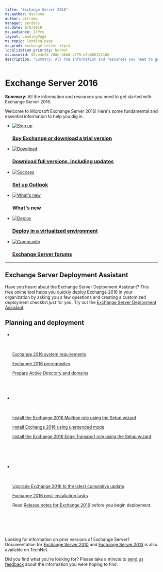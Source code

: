 ```yaml
---
title: "Exchange Server 2016"
ms.author: dstrome
author: dstrome
manager: serdars
ms.date: 6/8/2018
ms.audience: ITPro
layout: LandingPage
ms.topic: landing-page
ms.prod: exchange-server-itpro
localization_priority: Normal
ms.assetid: d2ce4e55-208e-46b0-a775-e7e266132100
description: "Summary: All the information and resources you need to get started with Exchange Server 2016."
---
```


# Exchange Server 2016

 **Summary**: All the information and resources you need to get started with Exchange Server 2016.

Welcome to Microsoft Exchange Server 2016! Here's some fundamental and essential information to help you dig in.

<ul class="panelContent cardsFTitle">
    <li>
        <a href="https://go.microsoft.com/fwlink/p/?linkId=836306">
        <div class="cardSize">
            <div class="cardPadding">
                <div class="card">
                    <div class="cardImageOuter">
                        <div class="cardImage">
                            <img src="https://docs.microsoft.com/en-us/office/media/icons/sign-up-blue.svg" alt="Sign up" />
                        </div>
                    </div>
                    <div class="cardText">
                        <h3>Buy Exchange or download a trial version</h3>
                    </div>
                </div>
            </div>
        </div>
        </a>
    </li>
    <li>
        <a href="https://review.docs.microsoft.com/en-us/Exchange/new-features/updates">
        <div class="cardSize">
            <div class="cardPadding">
                <div class="card">
                    <div class="cardImageOuter">
                        <div class="cardImage">
                            <img src="https://docs.microsoft.com/en-us/office/media/icons/download-blue.svg" alt="Download" />
                        </div>
                    </div>
                    <div class="cardText">
                        <h3>Download full versions, including updates</h3>
                    </div>
                </div>
            </div>
        </div>
        </a>
    </li>
    <li>
        <a href="https://go.microsoft.com/fwlink/p/?linkId=836274">
        <div class="cardSize">
            <div class="cardPadding">
                <div class="card">
                    <div class="cardImageOuter">
                        <div class="cardImage">
                            <img src="https://docs.microsoft.com/en-us/office/media/icons/success.svg" alt="Success" />
                        </div>
                    </div>
                    <div class="cardText">
                        <h3>Set up Outlook</h3>
                    </div>
                </div>
            </div>
        </div>
        </a>
    </li>
    <li>
        <a href="/Exchange/new-features/new-features">
        <div class="cardSize">
            <div class="cardPadding">
                <div class="card">
                    <div class="cardImageOuter">
                        <div class="cardImage">
                            <img src="https://docs.microsoft.com/en-us/office/media/icons/whats-new-megaphone-blue.svg" alt="What's new" />
                        </div>
                    </div>
                    <div class="cardText">
                        <h3>What's new</h3>
                    </div>
                </div>
            </div>
        </div>
        </a>
    </li>
    <li>
        <a href="/Exchange/plan-and-deploy/virtualization">
        <div class="cardSize">
            <div class="cardPadding">
                <div class="card">
                    <div class="cardImageOuter">
                        <div class="cardImage">
                            <img src="https://docs.microsoft.com/en-us/office/media/icons/deploy-blue.svg" alt="Deploy" />
                        </div>
                    </div>
                    <div class="cardText">
                        <h3>Deploy in a virtualized environment</h3>
                    </div>
                </div>
            </div>
        </div>
        </a>
    </li>
    <li>
        <a href="https://go.microsoft.com/fwlink/p/?linkId=60612">
        <div class="cardSize">
            <div class="cardPadding">
                <div class="card">
                    <div class="cardImageOuter">
                        <div class="cardImage">
                            <img src="https://docs.microsoft.com/en-us/office/media/icons/globe-internet.svg" alt="Community" />
                        </div>
                    </div>
                    <div class="cardText">
                        <h3>Exchange Server forums</h3>
                    </div>
                </div>
            </div>
        </div>
        </a>
    </li>
</ul>

---  
<h2>Exchange Server Deployment Assistant</h2>
<p>Have you heard about the Exchange Server Deployment Assistant? This free online tool helps you quickly deploy Exchange 2016 in your organization by asking you a few questions and creating a customized deployment checklist just for you. Try out the <a href="https://go.microsoft.com/fwlink/?linkid=626978">Exchange Server Deployment Assistant</a>.</p>

<h2>Planning and deployment</h2>
<ul class="panelContent cardsW">
    <li>
        <div class="cardSize">
            <div class="cardPadding">
                <div class="card">
                    <div class="cardText">
                        <p><a href="/Exchange/plan-and-deploy/system-requirements">Exchange 2016 system requirements</a>
                        <p><a href="/Exchange/plan-and-deploy/prerequisites">Exchange 2016 prerequisites</a>
                        <p><a href="/Exchange/plan-and-deploy/prepare-ad-and-domains">Prepare Active Directory and domains</a>
                    </div>
                </div>
            </div>
        </div>
    </li>
    <li>
        <div class="cardSize">
            <div class="cardPadding">
                <div class="card">
                    <div class="cardText">
                        <p><a href="/Exchange/plan-and-deploy/deploy-new-installations/install-mailbox-role">Install the Exchange 2016 Mailbox role using the Setup wizard</a>
                        <p><a href="/Exchange/plan-and-deploy/deploy-new-installations/unattended-installs">Install Exchange 2016 using unattended mode</a>
                        <p><a href="/Exchange/plan-and-deploy/deploy-new-installations/install-edge-transport-role">Install the Exchange 2016 Edge Transport role using the Setup wizard</a>
                    </div>
                </div>
            </div>
        </div>
    </li>
    <li>
        <div class="cardSize">
            <div class="cardPadding">
                <div class="card">
                    <div class="cardText">
                        <p><a href="/Exchange/plan-and-deploy/install-cumulative-updates">Upgrade Exchange 2016 to the latest cumulative update</a>
                        <p><a href="/Exchange/plan-and-deploy/post-installation-tasks/post-installation-tasks">Exchange 2016 post-installation tasks</a>
                        <p>Read <a href="/Exchange/release-notes">Release notes for Exchange 2016</a> before you begin deployment.
                    </div>
                </div>
            </div>
        </div>
    </li>
</ul>  
  
  
<p>Looking for information on prior versions of Exchange Server? Documentation for <a href="https://technet.microsoft.com/library/bb124558%28EXCHG.141%29.aspx">Exchange Server 2010</a> and <a href="https://technet.microsoft.com/library/bb124558%28v=exchg.150%29.aspx">Exchange Server 2013</a> is also available on TechNet. 
  
<p>Did you find what you're looking for? Please take a minute to <a href="mailto:ExchangeHelpFeedback@microsoft.com&subject=Exchange%202016%20help%20feedback&Body=Thanks%20for%20taking%20the%20time%20to%20send%20us%20feedback!%20We%20strive%20to%20respond%20to%20every%20message%20we%20receive,%20even%20though%20it%20might%20take%20us%20a%20while.%20Let%20us%20know%20what%20you%20think%20about%20Exchange%20content:%20What%20are%20we%20doing%20right%3F%20How%20can%20we%20make%20help%20better%3F%0APlease%20note%20that%20we're%20unable%20to%20respond%20to%20requests%20for%20support%20submitted%20via%20this%20email%20address.%20If%20you%20need%20help,%20please%20contact%20Exchange%20Server%20support%20at%20http://go.microsoft.com/fwlink/p/%3FLinkId=402506.%0AThanks!%0AThe%20Exchange%20Server%20Content%20Publishing%20team">send us feedback</a> about the information you were hoping to find. 
  

